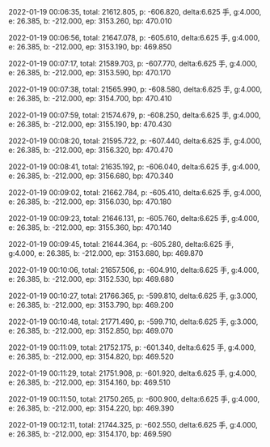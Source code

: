 2022-01-19 00:06:35, total: 21612.805, p: -606.820, delta:6.625 手, g:4.000, e: 26.385, b: -212.000, ep: 3153.260, bp: 470.010

2022-01-19 00:06:56, total: 21647.078, p: -605.610, delta:6.625 手, g:4.000, e: 26.385, b: -212.000, ep: 3153.190, bp: 469.850

2022-01-19 00:07:17, total: 21589.703, p: -607.770, delta:6.625 手, g:4.000, e: 26.385, b: -212.000, ep: 3153.590, bp: 470.170

2022-01-19 00:07:38, total: 21565.990, p: -608.580, delta:6.625 手, g:4.000, e: 26.385, b: -212.000, ep: 3154.700, bp: 470.410

2022-01-19 00:07:59, total: 21574.679, p: -608.250, delta:6.625 手, g:4.000, e: 26.385, b: -212.000, ep: 3155.190, bp: 470.430

2022-01-19 00:08:20, total: 21595.722, p: -607.440, delta:6.625 手, g:4.000, e: 26.385, b: -212.000, ep: 3156.320, bp: 470.470

2022-01-19 00:08:41, total: 21635.192, p: -606.040, delta:6.625 手, g:4.000, e: 26.385, b: -212.000, ep: 3156.680, bp: 470.340

2022-01-19 00:09:02, total: 21662.784, p: -605.410, delta:6.625 手, g:4.000, e: 26.385, b: -212.000, ep: 3156.030, bp: 470.180

2022-01-19 00:09:23, total: 21646.131, p: -605.760, delta:6.625 手, g:4.000, e: 26.385, b: -212.000, ep: 3155.360, bp: 470.140

2022-01-19 00:09:45, total: 21644.364, p: -605.280, delta:6.625 手, g:4.000, e: 26.385, b: -212.000, ep: 3153.680, bp: 469.870

2022-01-19 00:10:06, total: 21657.506, p: -604.910, delta:6.625 手, g:4.000, e: 26.385, b: -212.000, ep: 3152.530, bp: 469.680

2022-01-19 00:10:27, total: 21766.365, p: -599.810, delta:6.625 手, g:3.000, e: 26.385, b: -212.000, ep: 3153.790, bp: 469.200

2022-01-19 00:10:48, total: 21771.490, p: -599.710, delta:6.625 手, g:3.000, e: 26.385, b: -212.000, ep: 3152.850, bp: 469.070

2022-01-19 00:11:09, total: 21752.175, p: -601.340, delta:6.625 手, g:4.000, e: 26.385, b: -212.000, ep: 3154.820, bp: 469.520

2022-01-19 00:11:29, total: 21751.908, p: -601.920, delta:6.625 手, g:4.000, e: 26.385, b: -212.000, ep: 3154.160, bp: 469.510

2022-01-19 00:11:50, total: 21750.265, p: -600.900, delta:6.625 手, g:4.000, e: 26.385, b: -212.000, ep: 3154.220, bp: 469.390

2022-01-19 00:12:11, total: 21744.325, p: -602.550, delta:6.625 手, g:4.000, e: 26.385, b: -212.000, ep: 3154.170, bp: 469.590